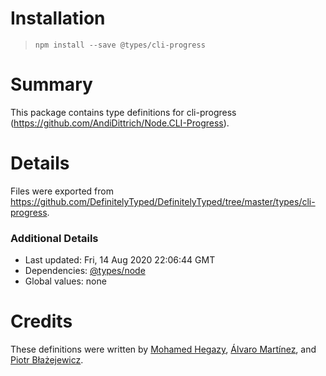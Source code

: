 # Installation
> `npm install --save @types/cli-progress`

# Summary
This package contains type definitions for cli-progress (https://github.com/AndiDittrich/Node.CLI-Progress).

# Details
Files were exported from https://github.com/DefinitelyTyped/DefinitelyTyped/tree/master/types/cli-progress.

### Additional Details
 * Last updated: Fri, 14 Aug 2020 22:06:44 GMT
 * Dependencies: [@types/node](https://npmjs.com/package/@types/node)
 * Global values: none

# Credits
These definitions were written by [ Mohamed Hegazy](https://github.com/mhegazy), [Álvaro Martínez](https://github.com/alvaromartmart), and [Piotr Błażejewicz](https://github.com/peterblazejewicz).
